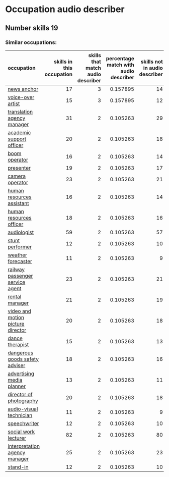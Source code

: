 # Occupation audio describer
## Number skills 19
### Similar occupations:
| occupation                                                                |   skills in this occupation |   skills that match audio describer |   percentage match with audio describer |   skills not in audio describer |
|:--------------------------------------------------------------------------|----------------------------:|------------------------------------:|----------------------------------------:|--------------------------------:|
| [news anchor](news_anchor.md)                                             |                          17 |                                   3 |                                0.157895 |                              14 |
| [voice-over artist](voice-over_artist.md)                                 |                          15 |                                   3 |                                0.157895 |                              12 |
| [translation agency manager](translation_agency_manager.md)               |                          31 |                                   2 |                                0.105263 |                              29 |
| [academic support officer](academic_support_officer.md)                   |                          20 |                                   2 |                                0.105263 |                              18 |
| [boom operator](boom_operator.md)                                         |                          16 |                                   2 |                                0.105263 |                              14 |
| [presenter](presenter.md)                                                 |                          19 |                                   2 |                                0.105263 |                              17 |
| [camera operator](camera_operator.md)                                     |                          23 |                                   2 |                                0.105263 |                              21 |
| [human resources assistant](human_resources_assistant.md)                 |                          16 |                                   2 |                                0.105263 |                              14 |
| [human resources officer](human_resources_officer.md)                     |                          18 |                                   2 |                                0.105263 |                              16 |
| [audiologist](audiologist.md)                                             |                          59 |                                   2 |                                0.105263 |                              57 |
| [stunt performer](stunt_performer.md)                                     |                          12 |                                   2 |                                0.105263 |                              10 |
| [weather forecaster](weather_forecaster.md)                               |                          11 |                                   2 |                                0.105263 |                               9 |
| [railway passenger service agent](railway_passenger_service_agent.md)     |                          23 |                                   2 |                                0.105263 |                              21 |
| [rental manager](rental_manager.md)                                       |                          21 |                                   2 |                                0.105263 |                              19 |
| [video and motion picture director](video_and_motion_picture_director.md) |                          20 |                                   2 |                                0.105263 |                              18 |
| [dance therapist](dance_therapist.md)                                     |                          15 |                                   2 |                                0.105263 |                              13 |
| [dangerous goods safety adviser](dangerous_goods_safety_adviser.md)       |                          18 |                                   2 |                                0.105263 |                              16 |
| [advertising media planner](advertising_media_planner.md)                 |                          13 |                                   2 |                                0.105263 |                              11 |
| [director of photography](director_of_photography.md)                     |                          20 |                                   2 |                                0.105263 |                              18 |
| [audio-visual technician](audio-visual_technician.md)                     |                          11 |                                   2 |                                0.105263 |                               9 |
| [speechwriter](speechwriter.md)                                           |                          12 |                                   2 |                                0.105263 |                              10 |
| [social work lecturer](social_work_lecturer.md)                           |                          82 |                                   2 |                                0.105263 |                              80 |
| [interpretation agency manager](interpretation_agency_manager.md)         |                          25 |                                   2 |                                0.105263 |                              23 |
| [stand-in](stand-in.md)                                                   |                          12 |                                   2 |                                0.105263 |                              10 |
